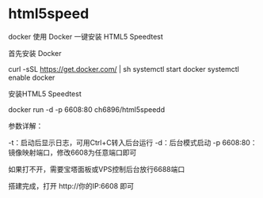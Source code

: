 # html5speed
docker
使用 Docker 一键安装 HTML5 Speedtest

首先安装 Docker

curl -sSL https://get.docker.com/ | sh
systemctl start docker
systemctl enable docker

安装HTML5 Speedtest

docker run -d -p 6608:80 ch6896/html5speedd

参数详解：

-t：启动后显示日志，可用Ctrl+C转入后台运行
-d：后台模式启动
-p 6608:80：镜像映射端口，修改6608为任意端口即可

如果打不开，需要宝塔面板或VPS控制后台放行6688端口

搭建完成，打开 http://你的IP:6608 即可
